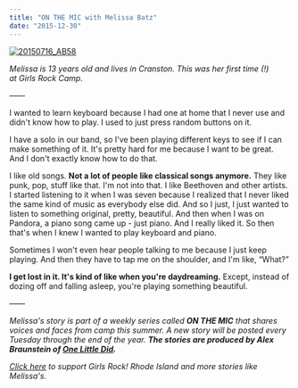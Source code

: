 ```yaml
---
title: "ON THE MIC with Melissa Batz"
date: "2015-12-30"
---
```


[![20150716_AB58](/uploads/blogposts/20150716_AB58-1024x683.jpg)](http://girlsrockri.org/wp-content/uploads/2015/12/20150716_AB58.jpg)

_Melissa is 13 years old and lives in Cranston. This was her first time (!) at Girls Rock Camp._ 

——

I wanted to learn keyboard because I had one at home that I never use and didn't know how to play. I used to just press random buttons on it.

I have a solo in our band, so I've been playing different keys to see if I can make something of it. It's pretty hard for me because I want to be great. And I don't exactly know how to do that.

I like old songs. **Not a lot of people like classical songs anymore.** They like punk, pop, stuff like that. I'm not into that. I like Beethoven and other artists. I started listening to it when I was seven because I realized that I never liked the same kind of music as everybody else did. And so I just, I just wanted to listen to something original, pretty, beautiful. And then when I was on Pandora, a piano song came up - just piano. And I really liked it. So then that's when I knew I wanted to play keyboard and piano.

Sometimes I won't even hear people talking to me because I just keep playing. And then they have to tap me on the shoulder, and I'm like, “What?”

**I get lost in it. It's kind of like when you're daydreaming.** Except, instead of dozing off and falling asleep, you're playing something beautiful.

——

_Melissa's story is part of a weekly series called **ON THE MIC** that shares voices and faces from camp this summer. _A new story will be posted every Tuesday through the end of the year. __The stories are produced by Alex Braunstein of [One Little Did](http://www.onelittledidstories.com/).____

_[Click here](https://www.razoo.com/story/Girls-Rock-Rhode-Island) to support Girls Rock! Rhode Island and more stories like Melissa's._
